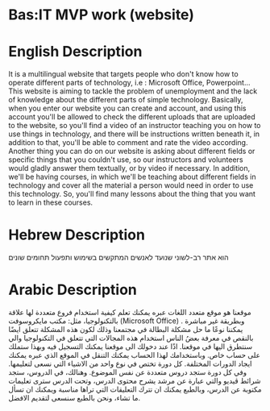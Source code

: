 # Bas:IT MVP work (website)

# English Description
It is a multilingual website that targets people who don't know how to operate different parts of technology, i.e : Microsoft Office, Powerpoint...
This website is aiming to tackle the problem of unemployment and the lack of knowledge about the different parts of simple technology.
Basically, when you enter our website you can create and account, and using this account you'll be allowed to check the different uploads that are uploaded to the website, so you'll find a video of an instructor teaching you on how to use things in technology, and there will be instructions written beneath it, in addition to that, you'll be able to comment and rate the video according.
Another thing you can do on our website is asking about different fields or specific things that you couldn't use, so our instructors and volunteers would gladly answer them textually, or by video if necessary.
In addition, we'll be having courses, in which we'll be teaching about different fields in technology and cover all the material a person would need in order to use this technology.
So, you'll find many lessons about the thing that you want to learn in these courses.

# Hebrew Description
הוא אתר רב-לשוני שנועד לאנשים המתקשים בשימוש ותפעול תחומים שונים

# Arabic Description
موقعنا هو موقع متعدد اللغات عبره يمكنك تعلم كيفية استخدام فروع متعددة لها علاقة بالتكنولوجيا، مثل: مكتب مايكروسوفت (Microsoft Office) . وبطريقة غير مباشرة يمكننا نوعًا ما حل مشكلة البطالة في مجتمعنا وذلك لكون هذه المشكلة تتعلق ايضًا بالنقص في معرفة بعضُ الناس استخدام هذه المجالات التي تتعلق في التكنولوجيا والي سنتطرق اليها في موقعنا. 
اذًا عند دخولك الى موقعنا يمكنك التسجيل فيه وبهذا ستملك على حساب خاص. وباستخدامك لهذا الحساب يمكنك التنقل في الموقع الذي عبره يمكنك ايجاد الدورات المختلفة. كل دورة تختص في نوع واحد من الاشياء التي نسعى لتعليمها. وفي كل دورة ستجد دروس متعددة عن نفس الموضوع. وهنالك، في الدروس، ستجد شرائط ڤيديو والتي عبارة عن مرشد يشرح محتوى الدرس، وتحت الدرس سترى تعليمات مكتوبة عن الدرس، وبالطبع يمكنك ان تترك التعليقات التي تراها مناسبة ويمكنك ان تسأل ما تشاء، ونحن بالطبع سنسعى لتقديم الافضل.


